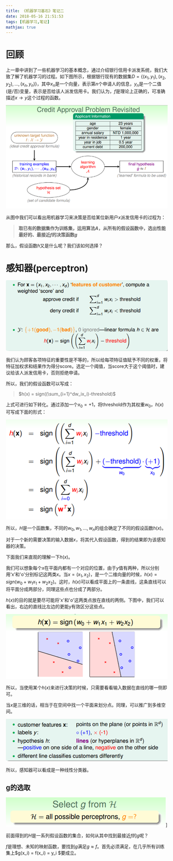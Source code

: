 ```yaml
---
title: 《机器学习基石》笔记二
date: 2018-05-16 21:51:53
tags: [机器学习,笔记]
mathjax: true
---
```

# 回顾

上一章中讲到了一些机器学习的基本概念，通过介绍银行信用卡派发系统，我们大致了解了机器学习的过程。如下图所示，根据银行现有的数据集$D = \{(x_1, y_1), (x_2, y_2), ..., (x_n, y_n)\}$，其中$x_n$是一个向量，表示第$n$个申请人的信息，$y_n$是一个二值(是/否)变量，表示是否给该人派发信用卡。我们认为，$f$是理论上正确的，可准确描述$x\longrightarrow y$这个过程的函数。

![](\images\TIM截图20180515115344.png)

从图中我们可以看出用机器学习来决策是否给某位新用户$x$派发信用卡的过程为：

> **取已有的数据集作为训练集，运用算法$A$，从所有的假设函数中，选出性能最好的、最接近$f$的决策函数$g$**

那么，假设函数$h$又是什么呢？我们该如何选择？

# 感知器(perceptron)

![](\images\TIM截图20180515134337.png)

我们认为顾客各项特征的重要性是不等的，所以给每项特征值赋予不同的权重，将特征加权求和结果作为得分score。选定一个阈值，当score大于这个阈值时，建议给该人派发信用卡，否则拒绝申请。

所以，我们的假设函数可以写成：
> $h(x) = sign((\sum_{i=1}^dw_ix_i)-threshold)$

上式可进行如下转化。通过添加一个$x_0=+1$，将threshold作为其权重$w_0$，$h(x)$可写成下面的形式：

![](\images\TIM截图20180515141925.png)

所以，$H$是一个函数集，不同的$w_0, w_1, ... ,w_n$的组合确定了不同的假设函数$h(x)$。

对于一个新的需要决策的输入数据$x$，将其代入假设函数，得到的结果即为该感知器的决策。

下面我们来直观的理解一下$h(x)$。

我们可以想象每个$x$在平面内都有一个对应的位置，由于$y$值有两种，所以分别用‘x’和'o'分别标记这两类$x$。当$x=(x_1, x_2)$，是一个二维向量的时候，$h(x) = sign(w_0 + w_1x_1 + w_2x_2)$。这时，$h(x)$可以看成平面上的一条直线，这条直线可以将平面分成两部分，同理这些点也分成了两部分。

$h(x)$的目的就是要尽可能将'x'和'o'这两类点放在直线的两侧。下图中，我们可以看出，右边的直线比左边的更能y有效区分这些点。

![](\images\TIM截图20180515150502.png)

所以，当使用某个$h(x)$来进行决策的时候，只需要看看输入数据在直线的哪一侧即可。

当$x$是三维的话，相当于在空间中找一个平面来划分点。同理，可以推广到多维空间。

![](\images\TIM截图20180515152628.png)

所以，感知器可以看成是一种线性分类器。

## g的选取

![](\images\TIM截图20180516102002.png)]

前面得到的$H$是一系列假设函数的集合，如何从其中找到最接近$f$的$g$呢？

$f$是理想、未知的映射函数，要找到$g$满足$g\approx f$。首先必须满足，在几乎所有训练集上$g(x_i) = f(x_i) = y_i $要成立。

